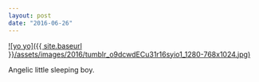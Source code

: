```yaml
---
layout: post
date: "2016-06-26"
---
```


[![yo yo]({{ site.baseurl }}/assets/images/2016/tumblr_o9dcwdECu31r16syio1_1280-768x1024.jpg)](https://mananamanana.com/ohpiglet/wp-content/uploads/2016/06/tumblr_o9dcwdECu31r16syio1_1280.jpg)

Angelic little sleeping boy.
